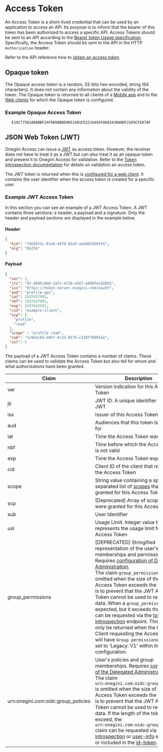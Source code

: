 # Access Token

An Access Token is a short-lived credential that can be used by an application to access an API. Its purpose is to inform that the bearer of this token has 
been authorized to access a specific API. Access Tokens should be sent to an API according to the 
[Bearer token Usage specification](https://tools.ietf.org/html/rfc6750). Specifically, the Access Token should be sent to the API in the HTTP `Authorization` 
header.

Refer to the API reference how to [obtain an access token](../../api-reference/description-oauth-endpoint.md).

## Opaque token

The Opaque access token is a random, 32-bits hex-encoded, string (64 characters). It does not contain any information about the validity of the token. The 
Opaque token is returned to all clients of a [Mobile app](../mobile-apps/index.md) and to the [Web clients](../web-clients/index.md) for which the Opaque token 
is configured.

### Example Opaque Access Token

```
   E19C77561880BBF24F9E60B0D9051401FE2216A93F8683438A0DF2169CFE078F
``` 

## JSON Web Token (JWT)
Onegini Access can issue a [JWT](https://tools.ietf.org/html/rfc7519) as access token. However, the receiver does not have to treat it as a JWT but can also 
treat it as an opaque token and present it to Onegini Access for validation. Refer to the 
[Token Introspection documentation](../../api-reference/token-introspection.md) for details on validation an access token.

The JWT token is returned when this is [configured for a web client](../web-clients/web-client-configuration.md). It contains the user identifier when the 
access token is created for a specific user. 

### Example JWT Access Token

In this section you can see an example of a JWT Access Token. A JWT contains three sections: a header, a payload and a signature. Only the header and payload 
sections are displayed in the example below.

#### Header

```json
{
  "kid": "f463bf2c-81a6-4979-82a5-aa5d032b6fe5",
  "alg": "RS256"
}
```

#### Payload

```json
{
  "ver": 1,
  "jti": "AT.d405c8b0-2afc-4720-a567-e890fecd28b2",
  "iss": "https://token-server.onegini.com/oauth",
  "aud": "profile-api",
  "iat": 1537437991,
  "nbf": 1537437991,
  "exp": 1537441591,
  "cid": "example-client",
  "scp": [
    "profile",
    "read"
  ],
  "scope" : "profile read",
  "sub": "1c0e2c84-b05f-4c23-9175-c238f70901be",
  "usl": 5
}
```

The payload of a JWT Access Token contains a number of claims. These claims can be used to validate the Access Token but also tell for whom and what 
authorizations have been granted.

| Claim   | Description
|---------|------------
| ver     | Version indication for this Access Token
| jti     | JWT ID. A unique identifier of this JWT
| iss     | Issuer of this Access Token
| aud     | Audiences that this token is intended for
| iat     | Time the Access Token was issued
| nbf     | Time before which the Access Token is not valid 
| exp     | Time the Access Token expires
| cid     | Client ID of the client that requested the Access Token
| scope   | String value containing a space-separated list of [scopes](../general-app-config/scopes/scopes.md) that were granted for this Access Token.
| scp     | [Deprecated] Array of scopes that were granted for this Access Token.
| sub     | User Identifier
| usl     | Usage Limit. Integer value that represents the usage limit for this Access Token 
| <span id="group-permissions">group_permissions</span> | [DEPRECATED] Stringified representation of the user's group memberships and permissions. Requires [configuration of Delegated Administration](../dum-report/index.md).<br />The claim `group_permissions` is omitted when the size of the JWT Access Token exceeds the limit. This is to prevent that the JWT Access Token cannot be used to request data. When a `group_permissions` is expected, but it exceeds the limit, it can be requested via the [token introspection](../../api-reference/token-introspection.md) endpoint. This claim will only be returned when the OAuth Client requesting the Access Token will have `Group permissions version` set to 'Legacy: V1' within its client configuration. 
| <span id="urn:onegini.com:oidc:group_policies">urn:onegini.com:oidc:group_policies</span> | User's policies and group memberships. Requires [configuration of the Delegated Administration](../dum-report/index.md).<br />The claim `urn:onegini.com:oidc:group_policies` is omitted when the size of the JWT Access Token exceeds the limit. This is to prevent that the JWT Access Token cannot be used to request data. If the length of the token is exceed, the `urn:onegini.com:oidc:group_policies` claim can be requested via the [token introspection](../../api-reference/token-introspection.md) or [user-info](../../api-reference/oidc/user-info.md) endpoints or included in the [id-token](./id-token.md). 
